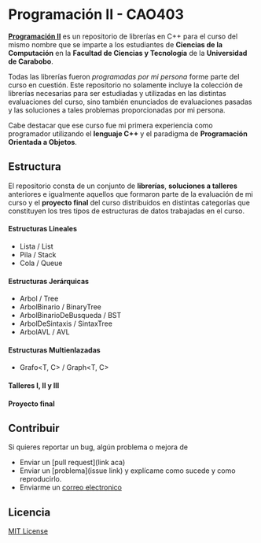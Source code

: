 # Programación II - CAO403

[**Programación II**](https://github.com/WilsenHernandez/Programacion-II) es un repositorio de librerías en C++ para el curso del mismo nombre que se imparte a los estudiantes de **Ciencias de la Computación** en la **Facultad de Ciencias y Tecnología** de la **Universidad de Carabobo**.

Todas las librerías fueron *programadas por mi persona* forme parte del curso en cuestión. Este repositorio no solamente incluye la colección de librerías necesarias para ser estudiadas y utilizadas en las distintas evaluaciones del curso, sino también enunciados de evaluaciones pasadas y las soluciones a tales problemas proporcionadas por mi persona.

Cabe destacar que ese curso fue mi primera experiencia como programador utilizando el **lenguaje C++** y el paradigma de **Programación Orientada a Objetos**.

## Estructura

El repositorio consta de un conjunto de **librerías**, **soluciones a talleres** anteriores e igualmente aquellos que formaron parte de la evaluación de mi curso y el **proyecto final** del curso distribuidos en distintas categorías que constituyen los tres tipos de estructuras de datos trabajadas en el curso.

#### Estructuras Lineales
* Lista<T> / List<T>
* Pila<T> / Stack<T>
* Cola<T> / Queue<T>

#### Estructuras Jerárquicas
* Arbol<T> / Tree<T>
* ArbolBinario<T> / BinaryTree<T>
* ArbolBinarioDeBusqueda<T> / BST<T>
* ArbolDeSintaxis<T> / SintaxTree<T>
* ArbolAVL<T> / AVL<T>

#### Estructuras Multienlazadas
* Grafo<T, C> / Graph<T, C>

#### Talleres I, II y III
#### Proyecto final

## Contribuir

Si quieres reportar un bug, algún problema o mejora de

* Enviar un [pull request](link aca)
* Enviar un [problema](issue link) y explícame como sucede y como reproducirlo.
* Enviarme un [correo electronico](mailto:wilsenh95@gmail.com)


## Licencia
[MIT License](LICENSE.txt)